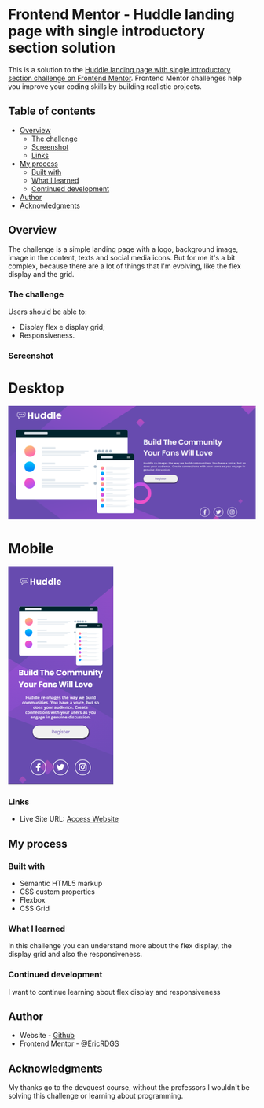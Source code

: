 # Frontend Mentor - Huddle landing page with single introductory section solution

This is a solution to the [Huddle landing page with single introductory section challenge on Frontend Mentor](https://www.frontendmentor.io/challenges/huddle-landing-page-with-a-single-introductory-section-B_2Wvxgi0). Frontend Mentor challenges help you improve your coding skills by building realistic projects. 

## Table of contents

- [Overview](#overview)
  - [The challenge](#the-challenge)
  - [Screenshot](#screenshot)
  - [Links](#links)
- [My process](#my-process)
  - [Built with](#built-with)
  - [What I learned](#what-i-learned)
  - [Continued development](#continued-development)
- [Author](#author)
- [Acknowledgments](#acknowledgments)


## Overview

The challenge is a simple landing page with a logo, background image, image in the content, texts and social media icons. But for me it's a bit complex, because there are a lot of things that I'm evolving, like the flex display and the grid.

### The challenge

Users should be able to:

- Display flex e display grid;
- Responsiveness.

### Screenshot

# Desktop

<img src="src/images/Screenshot-desktop.png" alt="Desktop">

# Mobile

<img src="src/images/Screenshot-mobile.png" alt="Mobile">


### Links

- Live Site URL: [Access Website](https://ericrdgs.github.io/Project-Landing-Page-Quest-001/)

## My process

### Built with

- Semantic HTML5 markup
- CSS custom properties
- Flexbox
- CSS Grid


### What I learned

In this challenge you can understand more about the flex display, the display grid and also the responsiveness.

### Continued development

I want to continue learning about flex display and responsiveness


## Author

- Website - [Github](https://www.your-site.com)
- Frontend Mentor - [@EricRDGS](https://www.frontendmentor.io/profile/yourusername)


## Acknowledgments

My thanks go to the devquest course, without the professors I wouldn't be solving this challenge or learning about programming.

